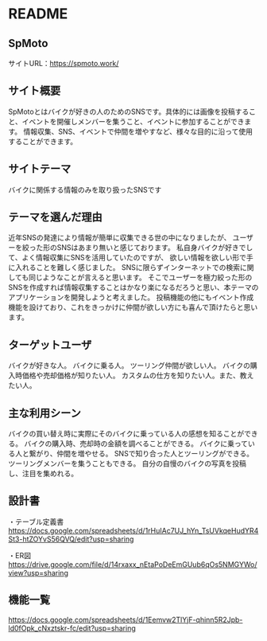 # README

## SpMoto
サイトURL：https://spmoto.work/

## サイト概要
SpMotoとはバイクが好きの人のためのSNSです。具体的には画像を投稿すること、イベントを開催しメンバーを集うこと、イベントに参加することができます。
情報収集、SNS、イベントで仲間を増やすなど、様々な目的に沿って使用することができます。
## サイトテーマ
バイクに関係する情報のみを取り扱ったSNSです

## テーマを選んだ理由
近年SNSの発達により情報が簡単に収集できる世の中になりましたが、
ユーザーを絞った形のSNSはあまり無いと感じております。
私自身バイクが好きでして、よく情報収集にSNSを活用していたのですが、
欲しい情報を欲しい形で手に入れることを難しく感じました。
SNSに限らずインターネットでの検索に関しても同じようなことが言えると思います。
そこでユーザーを極力絞った形のSNSを作成すれば情報収集することはかなり楽になるだろうと思い、本テーマのアプリケーションを開発しようと考えました。
投稿機能の他にもイベント作成機能を設けており、これをきっかけに仲間が欲しい方にも喜んで頂けたらと思います。

## ターゲットユーザ
バイクが好きな人。
バイクに乗る人。
ツーリング仲間が欲しい人。
バイクの購入時価格や売却価格が知りたい人。
カスタムの仕方を知りたい人。また、教えたい人。




## 主な利用シーン
バイクの買い替え時に実際にそのバイクに乗っている人の感想を知ることができる。
バイクの購入時、売却時の金額を調べることができる。
バイクに乗っている人と繋がり、仲間を増やせる。
SNSで知り合った人とツーリングができる。ツーリングメンバーを集うこともできる。
自分の自慢のバイクの写真を投稿し、注目を集めれる。



## 設計書


・テーブル定義書
https://docs.google.com/spreadsheets/d/1rHuIAc7UJ_hYn_TsUVkqeHudYR4St3-htZOYvS56QVQ/edit?usp=sharing

・ER図
https://drive.google.com/file/d/14rxaxx_nEtaPoDeEmGUub6qOs5NMGYWo/view?usp=sharing


## 機能一覧
https://docs.google.com/spreadsheets/d/1Eemvw2TlYjF-qhinn5R2Jpb-ld0fOpk_cNxztskr-fc/edit?usp=sharing